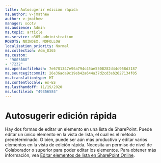 ```yaml
---
title: Autosugerir edición rápida
ms.author: v-jmathew
author: v-jmathew
manager: scotv
ms.audience: Admin
ms.topic: article
ms.service: o365-administration
ROBOTS: NOINDEX, NOFOLLOW
localization_priority: Normal
ms.collection: Adm_O365
ms.custom:
- "9003088"
- "7232"
ms.openlocfilehash: 7e6781347e96a794c45ae5508282d44c958d3187
ms.sourcegitcommit: 26e36ada9c19eb42a644a37d2cd3eb2627134f05
ms.translationtype: MT
ms.contentlocale: es-ES
ms.lasthandoff: 11/19/2020
ms.locfileid: "49356584"
---
```

# <a name="quick-edit-autosuggest"></a>Autosugerir edición rápida

Hay dos formas de editar un elemento en una lista de SharePoint. Puede editar un único elemento en la vista de lista, el cual es el método predeterminado. O bien, puede ser aún más productivo y editar varios elementos en la vista de edición rápida. Necesita un permiso de nivel de Colaborador o superior para poder editar los elementos. Para obtener más información, vea [Editar elementos de lista en SharePoint Online](https://support.microsoft.com/office/dac1a1c3-a80b-4082-ba57-715cf613d0f7).
